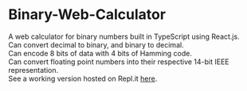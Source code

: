 # Binary-Web-Calculator
A web calculator for binary numbers built in TypeScript using React.js.  
Can convert decimal to binary, and binary to decimal.  
Can encode 8 bits of data with 4 bits of Hamming code.  
Can convert floating point numbers into their respective 14-bit IEEE representation.  
See a working version hosted on Repl.it <a href="https://cs2520-web-calc.wjmackinnon.repl.co/">here</a>.
